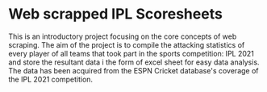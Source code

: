 # Web scrapped IPL Scoresheets
This is an introductory project focusing on the core concepts of web scraping. The aim of the project is to compile the attacking statistics of every player of all teams that took part in the sports competition: IPL 2021 and store the resultant data i the form of excel sheet for easy data analysis.
The data has been acquired from the ESPN Cricket database's coverage of the IPL 2021 competition.
